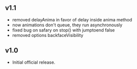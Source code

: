
v1.1
---------------------

  * removed delayAnima in favor of delay inside anima method
  * now animations don't queue, they run asynchronously
  * fixed bug on safary on stop() with jumptoend false
  * removed options backfaceVisibility

v1.0
---------------------

  * Initial official release.
